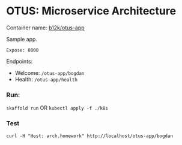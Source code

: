 # OTUS: Microservice Architecture

Container name: [b12k/otus-app](https://hub.docker.com/r/b12k/otus-app)

Sample app.

`Expose: 8000`

Endpoints:
- Welcome: `/otus-app/bogdan`
- Health: `/otus-app/health`

### Run:

`skaffold run`
OR
`kubectl apply -f ./k8s`

### Test

`curl -H "Host: arch.homework" http://localhost/otus-app/bogdan`




